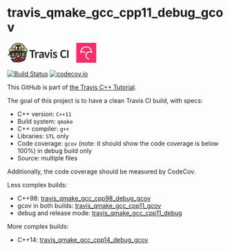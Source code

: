 # travis_qmake_gcc_cpp11_debug_gcov

[![Travis CI logo](TravisCI.png)](https://travis-ci.org)
![Whitespace](Whitespace.png)
[![Codecov logo](Codecov.png)](https://www.codecov.io)

[![Build Status](https://travis-ci.org/richelbilderbeek/travis_qmake_gcc_cpp11_debug_gcov.svg?branch=master)](https://travis-ci.org/richelbilderbeek/travis_qmake_gcc_cpp11_debug_gcov)
[![codecov.io](https://codecov.io/github/richelbilderbeek/travis_qmake_gcc_cpp11_debug_gcov/coverage.svg?branch=master)](https://codecov.io/github/richelbilderbeek/travis_qmake_gcc_cpp11_debug_gcov?branch=master)

This GitHub is part of [the Travis C++ Tutorial](https://github.com/richelbilderbeek/travis_cpp_tutorial).

The goal of this project is to have a clean Travis CI build, with specs:
 * C++ version: `C++11`
 * Build system: `qmake`
 * C++ compiler: `g++`
 * Libraries: `STL` only
 * Code coverage: `gcov` (note: it should show the code coverage is below 100%) in debug build only
 * Source: multiple files

Additionally, the code coverage should be measured by CodeCov.

Less complex builds:
 * C++98: [travis_qmake_gcc_cpp98_debug_gcov](https://www.github.com/richelbilderbeek/travis_qmake_gcc_cpp98_debug_gcov)
 * gcov in both builds: [travis_qmake_gcc_cpp11_gcov](https://www.github.com/richelbilderbeek/travis_qmake_gcc_cpp11_gcov)
 * debug and release mode: [travis_qmake_gcc_cpp11_debug](https://www.github.com/richelbilderbeek/travis_qmake_gcc_cpp11_debug)

More complex builds:
 * C++14: [travis_qmake_gcc_cpp14_debug_gcov](https://www.github.com/richelbilderbeek/travis_qmake_gcc_cpp14_debug_gcov)
